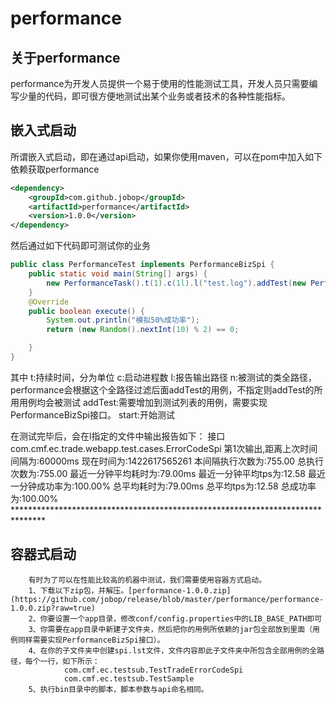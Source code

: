 # performance


## 关于performance
performance为开发人员提供一个易于使用的性能测试工具，开发人员只需要编写少量的代码，即可很方便地测试出某个业务或者技术的各种性能指标。


## 嵌入式启动
所谓嵌入式启动，即在通过api启动，如果你使用maven，可以在pom中加入如下依赖获取performance
```Xml
<dependency>
    <groupId>com.github.jobop</groupId>
    <artifactId>performance</artifactId>
    <version>1.0.0</version>
</dependency>
```
然后通过如下代码即可测试你的业务
```Java
public class PerformanceTest implements PerformanceBizSpi {
	public static void main(String[] args) {
		new PerformanceTask().t(1).c(1l).l("test.log").addTest(new PerformanceTest()).start();
	}
	@Override
	public boolean execute() {
		System.out.println("模拟50%成功率");
		return (new Random().nextInt(10) % 2) == 0;

	}
}
```
其中
		t:持续时间，分为单位
		c:启动进程数
		l:报告输出路径
		n:被测试的类全路径，performance会根据这个全路径过滤后面addTest的用例，不指定则addTest的所用用例均会被测试
		addTest:需要增加到测试列表的用例，需要实现PerformanceBizSpi接口。
		start:开始测试
    
在测试完毕后，会在l指定的文件中输出报告如下：
		接口 com.cmf.ec.trade.webapp.test.cases.ErrorCodeSpi 第1次输出,距离上次时间间隔为:60000ms
		现在时间为:1422617565261
		本间隔执行次数为:755.00
		总执行次数为:755.00
		最近一分钟平均耗时为:79.00ms
		最近一分钟平均tps为:12.58
		最近一分钟成功率为:100.00%
		总平均耗时为:79.00ms
		总平均tps为:12.58
		总成功率为:100.00%
		*******************************************************************************


## 容器式启动
		有时为了可以在性能比较高的机器中测试，我们需要使用容器方式启动。
		1、下载以下zip包，并解压。[performance-1.0.0.zip](https://github.com/jobop/release/blob/master/performance/performance-1.0.0.zip?raw=true)
		2、你要设置一个app目录，修改conf/config.properties中的LIB_BASE_PATH即可
		3、你需要在app目录中新建子文件夹，然后把你的用例所依赖的jar包全部放到里面（用例同样需要实现PerformanceBizSpi接口）。
		4、在你的子文件夹中创建spi.lst文件，文件内容即此子文件夹中所包含全部用例的全路径，每个一行，如下所示：
				com.cmf.ec.testsub.TestTradeErrorCodeSpi
				com.cmf.ec.testsub.TestSample    
		5、执行bin目录中的脚本，脚本参数与api命名相同。
